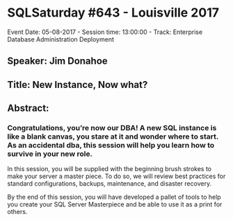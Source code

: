 # SQLSaturday #643 - Louisville 2017
Event Date: 05-08-2017 - Session time: 13:00:00 - Track: Enterprise Database Administration  Deployment
## Speaker: Jim Donahoe
## Title: New Instance, Now what?
## Abstract:
### Congratulations, you’re now our DBA!   A new SQL instance is like a blank canvas, you stare at it and wonder where to start.  As an accidental dba, this session will help you learn how to survive in your new role.

In this session, you will be supplied with the beginning brush strokes to make your server a master piece. To do so, we will review best practices for standard configurations, backups, maintenance, and disaster recovery. 

By the end of this session, you will have developed a pallet of tools to help you create your SQL Server Masterpiece and be able to use it as a print for others.
